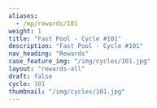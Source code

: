 ```yaml
---
aliases:
  - /mp/rewards/101
weight: 1
title: "Fast Pool - Cycle #101"
description: "Fast Pool - Cycle #101"
nav_heading: "Rewards"
case_feature_img: "/img/cycles/101.jpg"
layout: "rewards-all"
draft: false
cycle: 101
thumbnail: "/img/cycles/101.jpg"
---
```

